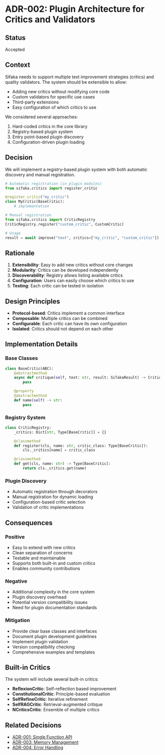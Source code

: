 # ADR-002: Plugin Architecture for Critics and Validators

## Status
Accepted

## Context
Sifaka needs to support multiple text improvement strategies (critics) and quality validators. The system should be extensible to allow:
- Adding new critics without modifying core code
- Custom validators for specific use cases
- Third-party extensions
- Easy configuration of which critics to use

We considered several approaches:
1. Hard-coded critics in the core library
2. Registry-based plugin system
3. Entry point-based plugin discovery
4. Configuration-driven plugin loading

## Decision
We will implement a registry-based plugin system with both automatic discovery and manual registration.

```python
# Automatic registration (in plugin modules)
from sifaka.critics import register_critic

@register_critic("my_critic")
class MyCritic(BaseCritic):
    # implementation

# Manual registration
from sifaka.critics import CriticRegistry
CriticRegistry.register("custom_critic", CustomCritic)

# Usage
result = await improve("text", critics=["my_critic", "custom_critic"])
```

## Rationale
1. **Extensibility**: Easy to add new critics without core changes
2. **Modularity**: Critics can be developed independently
3. **Discoverability**: Registry allows listing available critics
4. **Configuration**: Users can easily choose which critics to use
5. **Testing**: Each critic can be tested in isolation

## Design Principles
- **Protocol-based**: Critics implement a common interface
- **Composable**: Multiple critics can be combined
- **Configurable**: Each critic can have its own configuration
- **Isolated**: Critics should not depend on each other

## Implementation Details

### Base Classes
```python
class BaseCritic(ABC):
    @abstractmethod
    async def critique(self, text: str, result: SifakaResult) -> CritiqueResult:
        pass

    @property
    @abstractmethod
    def name(self) -> str:
        pass
```

### Registry System
```python
class CriticRegistry:
    _critics: Dict[str, Type[BaseCritic]] = {}

    @classmethod
    def register(cls, name: str, critic_class: Type[BaseCritic]):
        cls._critics[name] = critic_class

    @classmethod
    def get(cls, name: str) -> Type[BaseCritic]:
        return cls._critics.get(name)
```

### Plugin Discovery
- Automatic registration through decorators
- Manual registration for dynamic loading
- Configuration-based critic selection
- Validation of critic implementations

## Consequences

### Positive
- Easy to extend with new critics
- Clean separation of concerns
- Testable and maintainable
- Supports both built-in and custom critics
- Enables community contributions

### Negative
- Additional complexity in the core system
- Plugin discovery overhead
- Potential version compatibility issues
- Need for plugin documentation standards

### Mitigation
- Provide clear base classes and interfaces
- Document plugin development guidelines
- Implement plugin validation
- Version compatibility checking
- Comprehensive examples and templates

## Built-in Critics
The system will include several built-in critics:
- **ReflexionCritic**: Self-reflection based improvement
- **ConstitutionalCritic**: Principle-based evaluation
- **SelfRefineCritic**: Iterative refinement
- **SelfRAGCritic**: Retrieval-augmented critique
- **NCriticsCritic**: Ensemble of multiple critics

## Related Decisions
- [ADR-001: Single Function API](001-single-function-api.md)
- [ADR-003: Memory Management](003-memory-management.md)
- [ADR-004: Error Handling](004-error-handling.md)
